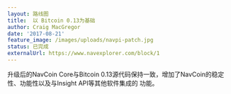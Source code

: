 ```yaml
---
layout: 路线图
title:  以 Bitcoin 0.13为基础
author: Craig MacGregor
date: '2017-08-21'
feature_image: /images/uploads/navpi-patch.jpg
status: 已完成
externalUrl: https://www.navexplorer.com/block/1
---
```


升级后的NavCoin Core与Bitcoin 0.13源代码保持一致，增加了NavCoin的稳定性、功能性以及与Insight API等其他软件集成的&nbsp;功能。
